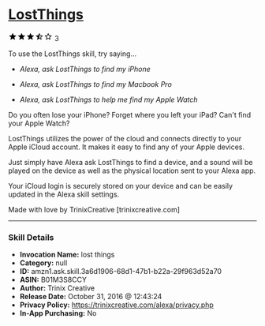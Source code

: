 # [LostThings](http://alexa.amazon.com/#skills/amzn1.ask.skill.3a6d1906-68d1-47b1-b22a-29f963d52a70)
![3.5 stars](../../images/ic_star_black_18dp_1x.png)![3.5 stars](../../images/ic_star_black_18dp_1x.png)![3.5 stars](../../images/ic_star_black_18dp_1x.png)![3.5 stars](../../images/ic_star_half_black_18dp_1x.png)![3.5 stars](../../images/ic_star_border_black_18dp_1x.png) 3

To use the LostThings skill, try saying...

* *Alexa, ask LostThings to find my iPhone*

* *Alexa, ask LostThings to find my Macbook Pro*

* *Alexa, ask LostThings to help me find my Apple Watch*

Do you often lose your iPhone? Forget where you left your iPad? Can't find your Apple Watch?

LostThings utilizes the power of the cloud and connects directly to your Apple iCloud account. It makes it easy to find any of your Apple devices.

Just simply have Alexa ask LostThings to find a device, and a sound will be played on the device as well as the physical location sent to your Alexa app.

Your iCloud login is securely stored on your device and can be easily updated in the Alexa skill settings.

Made with love by TrinixCreative [trinixcreative.com]

***

### Skill Details

* **Invocation Name:** lost things
* **Category:** null
* **ID:** amzn1.ask.skill.3a6d1906-68d1-47b1-b22a-29f963d52a70
* **ASIN:** B01M3S8CCY
* **Author:** Trinix Creative
* **Release Date:** October 31, 2016 @ 12:43:24
* **Privacy Policy:** https://trinixcreative.com/alexa/privacy.php
* **In-App Purchasing:** No

